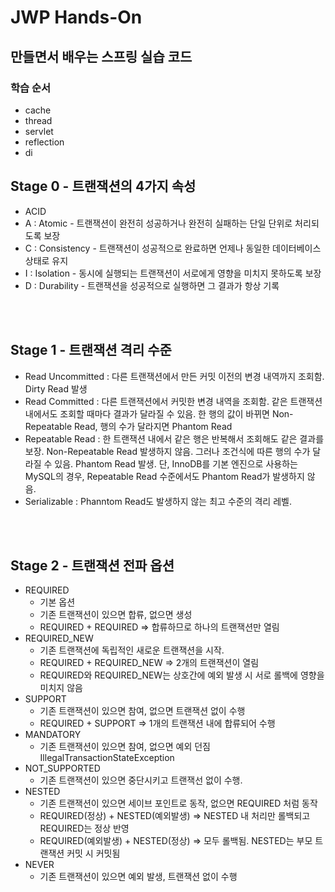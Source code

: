 # JWP Hands-On

## 만들면서 배우는 스프링 실습 코드

### 학습 순서

- cache
- thread
- servlet
- reflection
- di

## Stage 0 - 트랜잭션의 4가지 속성

- ACID
- A : Atomic - 트랜잭션이 완전히 성공하거나 완전히 실패하는 단일 단위로 처리되도록 보장
- C : Consistency - 트랜잭션이 성공적으로 완료하면 언제나 동일한 데이터베이스 상태로 유지
- I : Isolation - 동시에 실행되는 트랜잭션이 서로에게 영향을 미치지 못하도록 보장
- D : Durability - 트랜잭션을 성공적으로 실행하면 그 결과가 항상 기록

<br><br>

## Stage 1 - 트랜잭션 격리 수준

- Read Uncommitted : 다른 트랜잭션에서 만든 커밋 이전의 변경 내역까지 조회함. Dirty Read 발생
- Read Committed : 다른 트랜잭션에서 커밋한 변경 내역을 조회함. 같은 트랜잭션 내에서도 조회할 때마다 결과가 달라질 수 있음. 한 행의 값이 바뀌면 Non-Repeatable Read, 행의 수가
  달라지면 Phantom Read
- Repeatable Read : 한 트랜잭션 내에서 같은 행은 반복해서 조회해도 같은 결과를 보장. Non-Repeatable Read 발생하지 않음. 그러나 조건식에 따른 행의 수가 달라질 수 있음.
  Phantom Read 발생. 단, InnoDB를 기본 엔진으로 사용하는 MySQL의 경우, Repeatable Read 수준에서도 Phantom Read가 발생하지 않음.
- Serializable : Phanntom Read도 발생하지 않는 최고 수준의 격리 레벨.

<br><br>

## Stage 2 - 트랜잭션 전파 옵션

- REQUIRED
    - 기본 옵션
    - 기존 트랜잭션이 있으면 합류, 없으면 생성
    - REQUIRED + REQUIRED => 합류하므로 하나의 트랜잭션만 열림
- REQUIRED_NEW
    - 기존 트랜잭션에 독립적인 새로운 트랜잭션을 시작.
    - REQUIRED + REQUIRED_NEW => 2개의 트랜잭션이 열림
    - REQUIRED와 REQUIRED_NEW는 상호간에 예외 발생 시 서로 롤백에 영향을 미치지 않음
- SUPPORT
    - 기존 트랜잭션이 있으면 참여, 없으면 트랜잭션 없이 수행
    - REQUIRED + SUPPORT => 1개의 트랜잭션 내에 합류되어 수행
- MANDATORY
    - 기존 트랜잭션이 있으면 참여, 없으면 예외 던짐 IllegalTransactionStateException
- NOT_SUPPORTED
    - 기존 트랜잭션이 있으면 중단시키고 트랜잭선 없이 수행.
- NESTED
    - 기존 트랜잭션이 있으면 세이브 포인트로 동작, 없으면 REQUIRED 처럼 동작
    - REQUIRED(정상) + NESTED(예외발생) => NESTED 내 처리만 롤백되고 REQUIRED는 정상 반영
    - REQUIRED(예외발생) + NESTED(정상) => 모두 롤백됨. NESTED는 부모 트랜잭션 커밋 시 커밋됨
- NEVER
    - 기존 트랜잭션이 있으면 예외 발생, 트랜잭션 없이 수행

<br><br>
